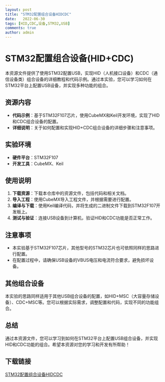 ```yaml
---
layout: post
title: "STM32配置组合设备HIDCDC"
date:   2022-06-30
tags: [HID,CDC,设备,STM32,USB]
comments: true
author: admin
---
```

# STM32配置组合设备(HID+CDC)

本资源文件提供了使用STM32配置USB，实现HID（人机接口设备）和CDC（通信设备类）组合设备的详细教程和代码示例。通过本实验，您可以学习如何在STM32平台上配置USB设备，并实现多种功能的组合。

## 资源内容

- **代码示例**：基于STM32F107芯片，使用CubeMX和Keil开发环境，实现了HID和CDC组合设备的配置。
- **详细说明**：关于如何配置和实现HID+CDC组合设备的详细步骤和注意事项。

## 实验环境

- **硬件平台**：STM32F107
- **开发工具**：CubeMX、Keil

## 使用说明

1. **下载资源**：下载本仓库中的资源文件，包括代码和相关文档。
2. **导入工程**：使用CubeMX导入工程文件，并根据需要进行配置。
3. **编译与下载**：使用Keil编译代码，并将生成的二进制文件下载到STM32F107开发板上。
4. **测试与验证**：连接USB设备到计算机，验证HID和CDC功能是否正常工作。

## 注意事项

- 本实验基于STM32F107芯片，其他型号的STM32芯片也可依照同样的思路进行配置。
- 在配置过程中，请确保USB设备的VBUS电压和电流符合要求，避免损坏设备。

## 其他组合设备

本实验的思路同样适用于其他USB组合设备的配置，如HID+MSC（大容量存储设备）、CDC+MSC等。您可以根据实际需求，调整配置和代码，实现不同的功能组合。

## 总结

通过本资源文件，您可以学习到如何在STM32平台上配置USB组合设备，并实现HID和CDC功能的组合。希望本资源对您的学习和开发有所帮助！

## 下载链接

[STM32配置组合设备HIDCDC](https://pan.quark.cn/s/43aff6d4998a)
